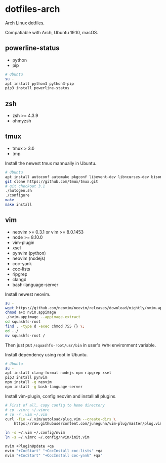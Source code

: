 # dotfiles-arch

Arch Linux dotfiles.

Compatiable with Arch, Ubuntu 19.10, macOS.


## powerline-status

* python
* pip

```bash
# Ubuntu
su -
apt install python3 python3-pip
pip3 install powerline-status
```


## zsh

* zsh >= 4.3.9 
* ohmyzsh


## tmux

* tmux > 3.0
* tmp

Install the newest tmux mannually in Ubuntu.

```bash
# Ubuntu
apt install autoconf automake pkgconf libevent-dev libncurses-dev bison
git clone https://github.com/tmux/tmux.git
# git checkout 3.1
./autogen.sh
./configure
make
make install
```

## vim

* neovim >= 0.3.1 or vim >= 8.0.1453
* node >= 8.10.0
* vim-plugin
* xsel
* pynvim (python)
* neovim (nodejs)
* coc-yank
* coc-lists
* ripgrep
* clangd
* bash-language-server

Install newest neovim.

```bash
su -
wget https://github.com/neovim/neovim/releases/download/nightly/nvim.appimage
chmod a+x nvim.appimage
./nvim.appimage --appimage-extract
cd squashfs-root
find . -type d -exec chmod 755 {} \;
cd ../
mv squashfs-root /
```

Then just put `/squashfs-root/usr/bin` in user's `PATH` environment variable.

Install dependency using root in Ubuntu.

```bash
# Ubuntu
su -
apt install clang-format nodejs npm ripgrep xsel
pip3 install pynvim
npm install -g neovim
npm install -g bash-language-server
```

Install vim-plugin, config neovim and install all plugins.

```bash
# First of all, copy config to home directory
# cp .vimrc ~/.vimrc
# cp -r .vim ~/.vim
curl -fLo ~/.vim/autoload/plug.vim --create-dirs \
    https://raw.githubusercontent.com/junegunn/vim-plug/master/plug.vim

ln -s ~/.vim ~/.config/nvim
ln -s ~/.vimrc ~/.config/nvim/init.vim

nvim +PluginUpdate +qa
nvim "+CocStart" "+CocInstall coc-lists" +qa
nvim "+CocStart" "+CocInstall coc-yank" +qa"
```

